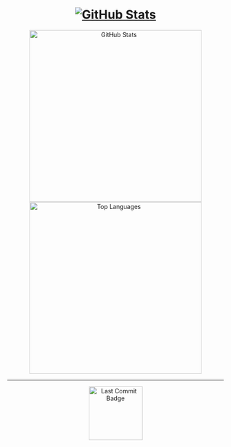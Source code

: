 <div align="center">
  
  <h1>
    <a href="https://britto.is-a.dev" target="_blank">
      <img src="https://img.shields.io/badge/GitHub-Stats-black?style=for-the-badge&logo=github" alt="GitHub Stats">
    </a>
  </h1>
  
  <img src="https://github-readme-stats.vercel.app/api?username=brittojo7n&show_icons=true&theme=nightowl&rank_icon=github&hide_border=true" alt="GitHub Stats" width="400"/><br>
  <img src="https://github-readme-stats.vercel.app/api/top-langs/?username=brittojo7n&layout=compact&theme=nightowl&hide_border=true" alt="Top Languages" width="400"/><br>
  <hr>
  <img src="https://img.shields.io/github/last-commit/brittojo7n/brittojo7n" alt="Last Commit Badge" width="125"/>
  
</div>
